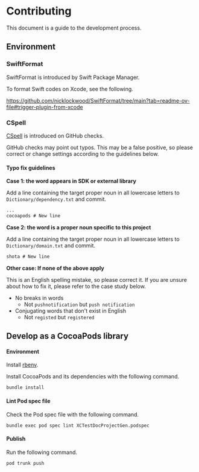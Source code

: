 # Contributing

This document is a guide to the development process.

## Environment

### SwiftFormat

SwiftFormat is introduced by Swift Package Manager.

To format Swift codes on Xcode, see the following.

https://github.com/nicklockwood/SwiftFormat/tree/main?tab=readme-ov-file#trigger-plugin-from-xcode

### CSpell

[CSpell](https://github.com/streetsidesoftware/cspell) is introduced on GitHub checks.

GitHub checks may point out typos.
This may be a false positive, so please correct or change settings according to the guidelines below.

#### Typo fix guidelines

**Case 1: the word appears in SDK or external library**

Add a line containing the target proper noun in all lowercase letters to `Dictionary/dependency.txt` and commit.

```plaintext:Dictionary/dependency.txt
...
cocoapods # New line
```

**Case 2: the word is a proper noun specific to this project**

Add a line containing the target proper noun in all lowercase letters to `Dictionary/domain.txt` and commit.

```plaintext:Dictionary/domain.txt
shota # New line
```

**Other case: If none of the above apply**

This is an English spelling mistake, so please correct it.
If you are unsure about how to fix it, please refer to the case study below.

- No breaks in words
  - Not `pushnotification` but `push notification` <!-- cspell:ignore pushnotification -->
- Conjugating words that don't exist in English
  - Not `registed` but `registered` <!-- cspell:ignore registed -->

## Develop as a CocoaPods library

#### Environment

Install [rbenv](https://github.com/rbenv/rbenv).

Install CocoaPods and its dependencies with the following command.

```shell
bundle install
```

#### Lint Pod spec file

Check the Pod spec file with the following command.

```shell
bundle exec pod spec lint XCTestDocProjectGen.podspec
```

#### Publish

Run the following command.

```shell
pod trunk push
```
